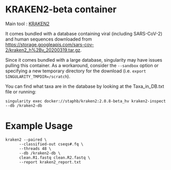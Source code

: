 # KRAKEN2-beta container

Main tool : [KRAKEN2](https://ccb.jhu.edu/software/kraken2/)

It comes bundled with a database containing viral (including SARS-CoV-2) and human sequences downloaded from https://storage.googleapis.com/sars-cov-2/kraken2_h%2Bv_20200319.tar.gz.

Since it comes bundled with a large database, singularity may have issues pulling this container. As a workaround, consider the `--sandbox` option or specifying a new temporary directory for the download (i.e. `export SINGULARITY_TMPDIR=/scratch`).

You can find what taxa are in the database by looking at the Taxa_in_DB.txt file or running:

```
singularity exec docker://staphb/kraken2:2.0.8-beta_hv kraken2-inspect --db /kraken2-db
```

# Example Usage

```
kraken2 --paired \
      --classified-out cseqs#.fq \
      --threads 48 \
      --db /kraken2-db \
      clean.R1.fastq clean.R2.fastq \
      --report kraken2_report.txt 
```
